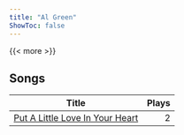 ```yaml
---
title: "Al Green"
ShowToc: false
---
```


{{< more >}}

## Songs
Title | Plays 
----- | -----: 
[Put A Little Love In Your Heart](/songs/put-a-little-love-in-your-heart) | 2


